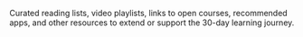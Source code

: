 Curated reading lists, video playlists, links to open courses, recommended apps, and other resources to extend or support the 30-day learning journey.
